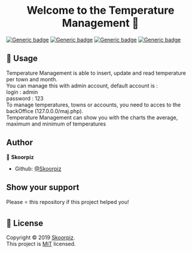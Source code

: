 <h1 align="center">Welcome to the Temperature Management 👋</h1>

[![Generic badge](https://img.shields.io/badge/version-1.0.0-blue.svg)](https://shields.io/)
[![Generic badge](https://img.shields.io/badge/amcharts-4.0.0-blue.svg)](https://shields.io/)
[![Generic badge](https://img.shields.io/badge/bootstrap-4.0.0-blue.svg)](https://shields.io/)
[![Generic badge](https://img.shields.io/badge/licence-MIT-orange.svg)](https://shields.io/)

## 🚀 Usage

Temperature Management is able to insert, update and read temperature per town and month.<br>
You can manage this with admin account, default account is : <br>
login : admin <br>
password : 123 <br>
To manage temperatures, towns or accounts, you need to acces to the backOffice (127.0.0.0/maj.php). <br>
Temperature Management can show you with the charts the average, maximum and minimum of temperatures

## Author

👤 **Skoorpiz**

- Github: [@Skoorpiz](https://github.com/Skoorpiz)

## Show your support

Please ⭐️ this repository if this project helped you!

## 📝 License

Copyright © 2019 [Skoorpiz](https://github.com/Skoorpiz).<br />
This project is [MIT](https://github.com/Skoorpiz/Temperature-Management/blob/master/MIT-LICENSE.txt) licensed.
